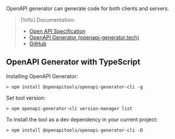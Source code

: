 OpenAPI generator can generate code for both clients and servers.

> [!info] Documentation:
> - [Open API Specification](https://swagger.io/specification/)
> - [OpenAPI Generator (openapi-generator.tech)](https://openapi-generator.tech/)
> - [GitHub](https://github.com/openapitools/openapi-generator)

## OpenAPI Generator with TypeScript

Installing OpenAPI Generator:
```shell
> npm install @openapitools/openapi-generator-cli -g
```

Set tool version:
```shell
> npm openapi-generator-cli version-manager list
```

To install the tool as a dev dependency in your current project:
```shell
> npm install @openapitools/openapi-generator-cli -D
```

